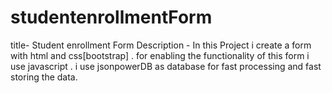 # studentenrollmentForm
title- Student enrollment Form
Description - In this Project i create a form with html and css[bootstrap] . for enabling the functionality of this form i use javascript . i use jsonpowerDB as database for fast processing and fast storing the data.

